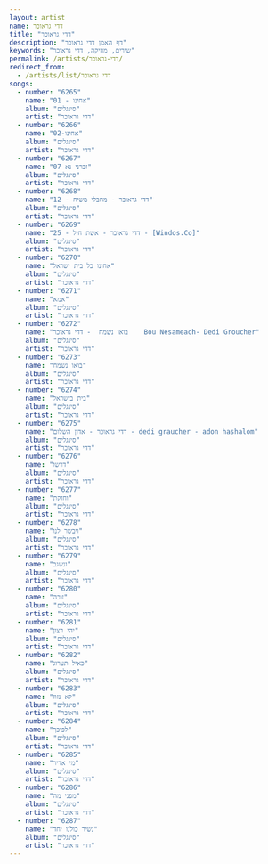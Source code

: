 ```yaml
---
layout: artist
name: דדי גראוכר
title: "דדי גראוכר"
description: "דף האמן דדי גראוכר"
keywords: "שירים, מוזיקה, דדי גראוכר"
permalink: /artists/דדי-גראוכר/
redirect_from:
  - /artists/list/דדי גראוכר
songs:
  - number: "6265"
    name: "01 - אחינו"
    album: "סינגלים"
    artist: "דדי גראוכר"
  - number: "6266"
    name: "02-אחינו"
    album: "סינגלים"
    artist: "דדי גראוכר"
  - number: "6267"
    name: "07 זכרני נא"
    album: "סינגלים"
    artist: "דדי גראוכר"
  - number: "6268"
    name: "12 - דדי גראוכר - מחבלי משיח"
    album: "סינגלים"
    artist: "דדי גראוכר"
  - number: "6269"
    name: "25 - דדי גראוכר - אשת חיל - [Windos.Co]"
    album: "סינגלים"
    artist: "דדי גראוכר"
  - number: "6270"
    name: "אחינו כל בית ישראל"
    album: "סינגלים"
    artist: "דדי גראוכר"
  - number: "6271"
    name: "אמא"
    album: "סינגלים"
    artist: "דדי גראוכר"
  - number: "6272"
    name: "בואו נשמח  - דדי גראוכר    Bou Nesameach- Dedi Groucher"
    album: "סינגלים"
    artist: "דדי גראוכר"
  - number: "6273"
    name: "בואו נשמח"
    album: "סינגלים"
    artist: "דדי גראוכר"
  - number: "6274"
    name: "בית בישראל"
    album: "סינגלים"
    artist: "דדי גראוכר"
  - number: "6275"
    name: "דדי גראוכר - אדון השלום - dedi graucher - adon hashalom"
    album: "סינגלים"
    artist: "דדי גראוכר"
  - number: "6276"
    name: "דרשו"
    album: "סינגלים"
    artist: "דדי גראוכר"
  - number: "6277"
    name: "וחזקת"
    album: "סינגלים"
    artist: "דדי גראוכר"
  - number: "6278"
    name: "ויבשר לנו"
    album: "סינגלים"
    artist: "דדי גראוכר"
  - number: "6279"
    name: "ונשגב"
    album: "סינגלים"
    artist: "דדי גראוכר"
  - number: "6280"
    name: "זוכה"
    album: "סינגלים"
    artist: "דדי גראוכר"
  - number: "6281"
    name: "יהי רצון"
    album: "סינגלים"
    artist: "דדי גראוכר"
  - number: "6282"
    name: "כאיל תערוג"
    album: "סינגלים"
    artist: "דדי גראוכר"
  - number: "6283"
    name: "לא נזוז"
    album: "סינגלים"
    artist: "דדי גראוכר"
  - number: "6284"
    name: "לפיכך"
    album: "סינגלים"
    artist: "דדי גראוכר"
  - number: "6285"
    name: "מי אדיר"
    album: "סינגלים"
    artist: "דדי גראוכר"
  - number: "6286"
    name: "מפני מה"
    album: "סינגלים"
    artist: "דדי גראוכר"
  - number: "6287"
    name: "נשיר כולנו יחד"
    album: "סינגלים"
    artist: "דדי גראוכר"
---
```

